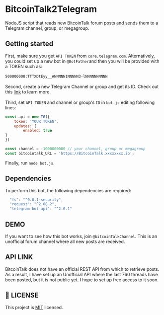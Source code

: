# BitcoinTalk2Telegram
NodeJS script that reads new BitcoinTalk forum posts and sends them to a Telegram channel, group, or megagroup.  

## Getting started
First, make sure you get `API TOKEN` from `core.telegram.com`. Alternatively, you could set up a new bot in `@BotFather`and then you will be provided with a TOKEN such as:<br></br> 
`500000000:TTTXDtEyy__ANNNNN1NNNNN3-lNNNNNNNNNN` <br></br> 
Second, create a new Telegram Channel or group and get its ID. Check out this [link](https://stackoverflow.com/questions/33858927/how-to-obtain-the-chat-id-of-a-private-telegram-channel) to learn more.
<br></br>
Third, set `API TOKEN` and channel or group's `ID` in `bot.js` editing following lines:
```javascript
const api = new TG({
    token: 'YOUR TOKEN',
    updates: {
        enabled: true
}
})

const channel = -1000000000 // your channel, group or megagroup
const bitcointalk_URL = 'https://BitcoinTalk.xxxxxxxx.io';

```
Finally, run `node bot.js`. 

## Dependencies
To perform this bot, the following dependencies are required:
```javascript
  "fs": "^0.0.1-security",
  "request": "^2.88.2",
  "telegram-bot-api": "^2.0.1"
```
## DEMO
If you want to see how this bot works, join `@bitcoinTalkChannel`. This is an unofficial forum channel where all new posts are received.

## API LINK
BitcoinTalk does not have an official REST API from which to retrieve posts. As a result, I have set up an Unofficial API where the last 760 threads have been posted, but it is not public yet. I hope to set up free access to it soon. 

## 📝 LICENSE
This project is [MIT](https://github.com/jblanco89/BitcoinTalk2Telegram/blob/main/LICENSE) licensed.
